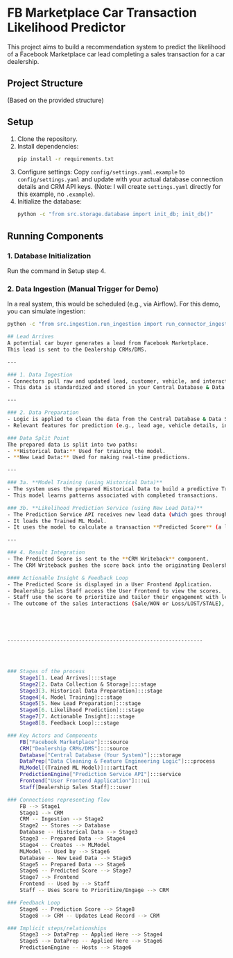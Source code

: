 # FB Marketplace Car Transaction Likelihood Predictor

This project aims to build a recommendation system to predict the likelihood of a Facebook Marketplace car lead completing a sales transaction for a car dealership.

## Project Structure

(Based on the provided structure)

## Setup

1.  Clone the repository.
2.  Install dependencies:
    ```bash
    pip install -r requirements.txt
    ```
3.  Configure settings:
    Copy `config/settings.yaml.example` to `config/settings.yaml` and update with your actual database connection details and CRM API keys. (Note: I will create `settings.yaml` directly for this example, no `.example`).
4.  Initialize the database:
    ```bash
    python -c "from src.storage.database import init_db; init_db()"
    ```

## Running Components

### 1. Database Initialization

Run the command in Setup step 4.

### 2. Data Ingestion (Manual Trigger for Demo)

In a real system, this would be scheduled (e.g., via Airflow). For this demo, you can simulate ingestion:

```bash
python -c "from src.ingestion.run_ingestion import run_connector_ingestion; run_connector_ingestion()"

## Lead Arrives
A potential car buyer generates a lead from Facebook Marketplace.  
This lead is sent to the Dealership CRMs/DMS.

---

### 1. Data Ingestion
- Connectors pull raw and updated lead, customer, vehicle, and interaction data from the Dealership CRMs/DMS.
- This data is standardized and stored in your Central Database & Data Store.

---

### 2. Data Preparation
- Logic is applied to clean the data from the Central Database & Data Store.
- Relevant features for prediction (e.g., lead age, vehicle details, interaction history counts) are created from the cleaned data.

### Data Split Point
The prepared data is split into two paths:
- **Historical Data:** Used for training the model.
- **New Lead Data:** Used for making real-time predictions.

---

### 3a. **Model Training (using Historical Data)**
- The system uses the prepared Historical Data to build a predictive Trained ML Model.
- This model learns patterns associated with completed transactions.

### 3b. **Likelihood Prediction Service (using New Lead Data)**
- The Prediction Service API receives new lead data (which goes through Data Preparation).
- It loads the Trained ML Model.
- It uses the model to calculate a transaction **Predicted Score** (a likelihood percentage).

---

### 4. Result Integration
- The Predicted Score is sent to the **CRM Writeback** component.
- The CRM Writeback pushes the score back into the originating Dealership CRMs/DMS to update the lead record.

#### Actionable Insight & Feedback Loop
- The Predicted Score is displayed in a User Frontend Application.
- Dealership Sales Staff access the User Frontend to view the scores.
- Staff use the score to prioritize and tailor their engagement with leads in the Dealership CRMs/DMS.
- The outcome of the sales interactions (Sale/WON or Loss/LOST/STALE), recorded back in the Dealership CRMs/DMS, feeds back into the Central Database & Data Store as historical data—completing the feedback loop for future model retraining.





---------------------------------------------------------------




### Stages of the process
    Stage1[1. Lead Arrives]:::stage
    Stage2[2. Data Collection & Storage]:::stage
    Stage3[3. Historical Data Preparation]:::stage
    Stage4[4. Model Training]:::stage
    Stage5[5. New Lead Preparation]:::stage
    Stage6[6. Likelihood Prediction]:::stage
    Stage7[7. Actionable Insight]:::stage
    Stage8[8. Feedback Loop]:::stage

### Key Actors and Components
    FB["Facebook Marketplace"]:::source
    CRM["Dealership CRMs/DMS"]:::source
    Database["Central Database (Your System)"]:::storage
    DataPrep["Data Cleaning & Feature Engineering Logic"]:::process
    MLModel[(Trained ML Model)]:::artifact
    PredictionEngine["Prediction Service API"]:::service
    Frontend["User Frontend Application"]:::ui
    Staff[Dealership Sales Staff]:::user

### Connections representing flow
    FB --> Stage1
    Stage1 --> CRM
    CRM -- Ingestion --> Stage2
    Stage2 -- Stores --> Database
    Database -- Historical Data --> Stage3
    Stage3 -- Prepared Data --> Stage4
    Stage4 -- Creates --> MLModel
    MLModel -- Used by --> Stage6
    Database -- New Lead Data --> Stage5
    Stage5 -- Prepared Data --> Stage6
    Stage6 -- Predicted Score --> Stage7
    Stage7 --> Frontend
    Frontend -- Used by --> Staff
    Staff -- Uses Score to Prioritize/Engage --> CRM

### Feedback Loop
    Stage6 -- Prediction Score --> Stage8
    Stage8 --> CRM -- Updates Lead Record --> CRM

### Implicit steps/relationships
    Stage3 --> DataPrep -- Applied Here --> Stage4
    Stage5 --> DataPrep -- Applied Here --> Stage6
    PredictionEngine -- Hosts --> Stage6
